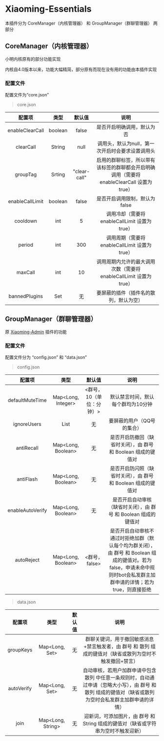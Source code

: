 # Xiaoming-Essentials

本插件分为 CoreManager（内核管理器） 和 GroupManager（群聊管理器） 两部分

## CoreManager（内核管理器）

小明内核原有的部分功能实现
  
内核自4.0版本以来，功能大幅精简，部分原有而现在没有用的功能由本插件实现

### 配置文件

配置文件为“core.json”

  > core.json

|  配置项  | 类型  | 默认值 | 说明 |
|  :---: | :---: | :----: | :----: |
| enableClearCall  | boolean | false | 是否开启明确调用，默认为否 |
| clearCall  | String | null | 调用头，默认为null，第一次开启时会要求设置调用头 |
| groupTag | Srting | "clear-call" | 启用的群聊标签，所以带有该标签的群聊都会开启明确调用（需要将 enableClearCall 设置为 true） |
| enableCallLimit | boolean | false | 是否开启调用限制，默认为false |
| cooldown | int | 5 | 调用冷却（需要将 enableCallLimit 设置为 true） |
| period | int | 300 | 调用周期（需要将 enableCallLimit 设置为 true） |
| maxCall | int | 10 | 调用周期内允许的最大调用次数（需要将 enableCallLimit 设置为 true） |
| bannedPlugins | Set<String> | 无 | 要屏蔽的插件（插件名的散列，默认为空） |
  
## GroupManager（群聊管理器）

原 [Xiaoming-Admin](https://github.com/ThymeChen/Xiaoming-Admin) 插件的功能

### 配置文件

配置文件分为 “config.json” 和 “data.json”

  > config.json
  
|  配置项  | 类型  | 默认值 | 说明 |
|  :---: | :---: | :----: | :----: |
| defaultMuteTime  | Map<Long, Integer> | <群号， 10（单位：分钟）> | 默认禁言时间，默认每个群均为10分钟 |
| ignoreUsers  | List<Long> | 无 | 要屏蔽的用户（QQ号的集合） |
| antiRecall | Map<Long, Boolean> | 无 | 是否开启防撤回（缺省时关闭），由 群号 和 Boolean 组成的键值对 |
| antiFlash | Map<Long, Boolean> | 无 | 是否开启防闪照（缺省时关闭），由 群号 和 Boolean 组成的键值对 |
| enableAutoVerify | Map<Long, Boolean> | 无 | 是否开启自动审核（缺省时关闭），由 群号 和 Boolean 组成的键值对 |
| autoReject | Map<Long, Boolean> | <群号， false> | 是否开启自动审核不通过时拒绝加群（默认每个均为群关闭），由 群号 和 Boolean 组成的键值对。若为false，申请未命中规则时bot会私发群主加群申请的详情；若为true，则直接拒绝 |
  
  
  
  > data.json
  
|  配置项  | 类型  | 默认值 | 说明 |
|  :---: | :---: | :----: | :----: |
| groupKeys | Map<Long, Set<String>> | 无 | 群聊关键词，用于撤回敏感消息+禁言触发者，由 群号 和 散列 组成的键值对（缺省或散列为空时不触发撤回+禁言） |
| autoVerify | Map<Long, Set<String>> | 无 | 自动审核，若用户加群申请中包含 散列 中任意一条规则时，自动通过申请（忽略大小写），由 群号 和 散列 组成的键值对（缺省或散列为空时会私发群主加群申请的详情） |
| join | Map<Long, String> | 无 | 迎新词，可添加图片，由 群号 和 String 组成的键值对（缺省或字符串为空时不触发迎新） |

